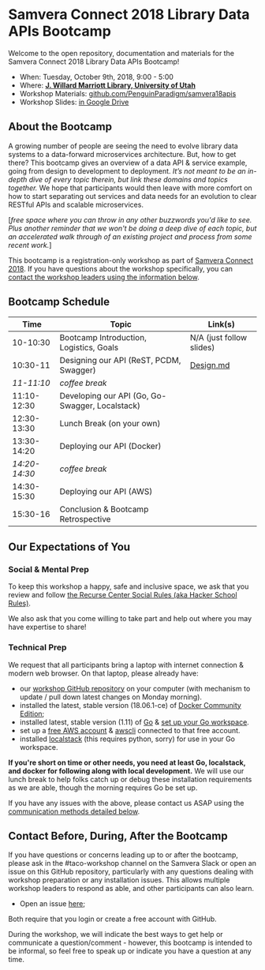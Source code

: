 # Samvera Connect 2018 Library Data APIs Bootcamp

Welcome to the open repository, documentation and materials for the Samvera Connect 2018 Library Data APIs Bootcamp!

* When: Tuesday, October 9th, 2018, 9:00 - 5:00
* Where: [**J. Willard Marriott Library, University of Utah**](https://www.lib.utah.edu/info/directions.php)
* Workshop Materials: [github.com/PenguinParadigm/samvera18apis](https://github.com/PenguinParadigm/samvera18apis)
* Workshop Slides: [in Google Drive](https://docs.google.com/presentation/d/1wi5AlRt-r79xH-rQ1j6PbFTNz6bgqPVrznWt6HuNwYg/edit?usp=sharing)

## About the Bootcamp

A growing number of people are seeing the need to evolve library data systems to a data-forward microservices architecture. But, how to get there? This bootcamp gives an overview of a data API & service example, going from design to development to deployment. *It’s not meant to be an in-depth dive of every topic therein, but link these domains and topics together.* We hope that participants would then leave with more comfort on how to start separating out services and data needs for an evolution to clear RESTful APIs and scalable microservices.

[*free space where you can throw in any other buzzwords you'd like to see. Plus another reminder that we won't be doing a deep dive of each topic, but an accelerated walk through of an existing project and process from some recent work.*]

This bootcamp is a registration-only workshop as part of [Samvera Connect 2018](https://connect2018.lib.utah.edu/). If you have questions about the workshop specifically, you can [contact the workshop leaders using the information below](#contact-before-during-after-the-bootcamp).

## Bootcamp Schedule

Time          | Topic                                           | Link(s)
------------- | ----------------------------------------------- | ------------------------------------------
10-10:30      | Bootcamp Introduction, Logistics, Goals         | N/A (just follow slides)
10:30-11      | Designing our API (ReST, PCDM, Swagger)         | [Design.md](https://github.com/PenguinParadigm/samvera18apis/blob/master/Design.md)
*11-11:10*    | *coffee break*                                  |
11:10-12:30   | Developing our API (Go, Go-Swagger, Localstack) |
12:30-13:30   | Lunch Break (on your own)                       |
13:30-14:20   | Deploying our API (Docker)                      |
*14:20-14:30* | *coffee break*                                  |
14:30-15:30   | Deploying our API (AWS)                         |
15:30-16      | Conclusion & Bootcamp Retrospective             |

## Our Expectations of You

### Social & Mental Prep

To keep this workshop a happy, safe and inclusive space, we ask that you review and follow [the Recurse Center Social Rules (aka Hacker School Rules)](https://www.recurse.com/manual#sub-sec-social-rules).

We also ask that you come willing to take part and help out where you may have expertise to share!

### Technical Prep

We request that all participants bring a laptop with internet connection & modern web browser. On that laptop, please already have:

- our [workshop GitHub repository](https://github.com/PenguinParadigm/samvera18apis) on your computer (with mechanism to update / pull down latest changes on Monday morning).
- installed the latest, stable version (18.06.1-ce) of [Docker Community Edition](https://www.docker.com/community-edition);
- installed latest, stable version (1.11) of [Go](https://golang.org/doc/install#install) & [set up your Go workspace](https://github.com/sul-dlss-labs/taco#go-local-development-setup).
- set up a [free AWS account](https://aws.amazon.com/free/) & [awscli](https://docs.aws.amazon.com/cli/latest/userguide/installing.html) connected to that free account.
- installed [localstack](https://github.com/localstack/localstack#installing) (this requires python, sorry) for use in your Go workspace.

**If you're short on time or other needs, you need at least Go, localstack, and docker for following along with local development.** We will use our lunch break to help folks catch up or debug these installation requirements as we are able, though the morning requires Go be set up.

If you have any issues with the above, please contact us ASAP using the [communication methods detailed below](#contact-before-during-after-the-bootcamp).

## Contact Before, During, After the Bootcamp

If you have questions or concerns leading up to or after the bootcamp, please ask in the #taco-workshop channel on the Samvera Slack or open an issue on this GitHub repository, particularly with any questions dealing with workshop preparation or any installation issues. This allows multiple workshop leaders to respond as able, and other participants can also learn.
- Open an issue [here](https://github.com/PenguinParadigm/samvera18apis/issues);

Both require that you login or create a free account with GitHub.

During the workshop, we will indicate the best ways to get help or communicate a question/comment - however, this bootcamp is intended to be informal, so feel free to speak up or indicate you have a question at any time.
